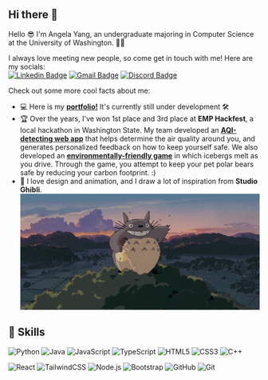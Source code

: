 ## Hi there 👋

Hello 😎 I'm Angela Yang, an undergraduate majoring in Computer Science at the University of Washington. 💛💜
<br>

I always love meeting new people, so come get in touch with me! Here are my socials:
  <br>
    [![Linkedin Badge](https://img.icons8.com/material-outlined/24/FFFFFF/linkedin--v1.png)](https://www.linkedin.com/in/anqelayang/)
    [![Gmail Badge](https://img.icons8.com/material-outlined/24/FFFFFF/new-post.png)](mailto:angelay2@uw.edu)
    [![Discord Badge](https://img.icons8.com/forma-bold/24/FFFFFF/discord-logo.png)](https://discord.gg/5B6nnrSk)
  <br>
  
Check out some more cool facts about me:
- 💻 Here is my <a href="angela-yang.github.io/portfolio">**portfolio!**</a> It's currently still under development 🛠️
- 🏆 Over the years, I've won 1st place and 3rd place at **EMP Hackfest**, a local hackathon in Washington State. My team developed an <a href="https://devpost.com/software/air-quality-health">**AQI-detecting web app**</a> that helps determine the air quality around you, and generates personalized feedback on how to keep yourself safe. We also developed an <a href="https://devpost.com/software/bear-go-brrr">**environmentally-friendly game**</a> in which icebergs melt as you drive. Through the game, you attempt to keep your pet polar bears safe by reducing your carbon footprint. :)
- 🌱 I love design and animation, and I draw a lot of inspiration from **Studio Ghibli**.
    <br><img width="500" height="232" alt="image" src="https://github.com/angela-yang/angela-yang/blob/main/totoro.gif" alt="Totoro GIF" /><br>

## 💪 Skills

![Python](https://img.shields.io/badge/-Python-000000?style=flat&logo=Python)
![Java](https://img.shields.io/badge/-Java-000000?style=flat&logo=Java)
![JavaScript](https://img.shields.io/badge/-JavaScript-000000?style=flat&logo=JavaScript)
![TypeScript](https://img.shields.io/badge/-TypeScript-000000?style=flat&logo=TypeScript)
![HTML5](https://img.shields.io/badge/-HTML5-000000?style=flat&logo=HTML5)
![CSS3](https://img.shields.io/badge/-CSS-000000?style=flat&logo=CSS)
![C++](https://img.shields.io/badge/-C++-000000?style=flat&logo=Cplusplus)

![React](https://img.shields.io/badge/-React-000000?style=flat&logo=react)
![TailwindCSS](https://img.shields.io/badge/-TailwindCSS-000000?style=flat&logo=TailwindCSS)
![Node.js](https://img.shields.io/badge/-Node.js-000000?style=flat&logo=node.js)
![Bootstrap](https://img.shields.io/badge/-Bootstrap-000000?style=flat&logo=bootstrap)
![GitHub](https://img.shields.io/badge/-GitHub-000000?style=flat&logo=github&logoColor=FFFFFF)
![Git](https://img.shields.io/badge/-Git-000000?style=flat&logo=git&logoColor=F05032)

<!--<p style="display:inline-block" align="center">
  <!-- Languages 
  <kbd>
    <kbd>Languages</kbd><br><br>
    <a href="https://isocpp.org" target="_blank"><img width="30px" src="https://cdn.jsdelivr.net/gh/devicons/devicon/icons/cplusplus/cplusplus-plain.svg" alt="C++" /></a>
    <a href="https://www.java.com" target="_blank"><img width="30px" src="https://cdn.jsdelivr.net/gh/devicons/devicon/icons/java/java-plain.svg" alt="Java" /></a>
    <a href="https://www.python.org" target="_blank"><img width="30px" src="https://cdn.jsdelivr.net/gh/devicons/devicon/icons/python/python-plain.svg" alt="Python" /></a>
    <a href="https://www.typescriptlang.org" target="_blank"><img width="30px" src="https://cdn.jsdelivr.net/gh/devicons/devicon/icons/typescript/typescript-plain.svg" alt="TypeScript" /></a>
    <a href="https://developer.mozilla.org/en-US/docs/Web/Guide/HTML/HTML5" target="_blank"><img width="30px" src="https://cdn.jsdelivr.net/gh/devicons/devicon/icons/html5/html5-original.svg" alt="HTML5" /></a>
    <a href="https://developer.mozilla.org/en-US/docs/Web/CSS" target="_blank"><img width="30px" src="https://cdn.jsdelivr.net/gh/devicons/devicon/icons/css3/css3-plain.svg" alt="CSS3" /></a>
  </kbd>

  <!-- Front‑end & Mobile 
  <kbd>
    <kbd>Front‑end & Mobile</kbd><br><br>
    <a href="https://tailwindcss.com" target="_blank"><img width="30px" src="https://cdn.jsdelivr.net/gh/devicons/devicon/icons/tailwindcss/tailwindcss-original.svg" alt="TailwindCSS" /></a>
    <a href="https://react.dev" target="_blank"><img width="30px" src="https://cdn.jsdelivr.net/gh/devicons/devicon/icons/react/react-original.svg" alt="React" /></a>
    <a href="https://getbootstrap.com" target="_blank"><img width="30px" src="https://cdn.jsdelivr.net/gh/devicons/devicon/icons/bootstrap/bootstrap-plain.svg" alt="Bootstrap" /></a>
  </kbd>
  
  <!-- DevOps & Infra 
  <kbd>
    <kbd>DevOps & Infra</kbd><br><br>
    <a href="https://github.com/features/actions" target="_blank"><img width="30px" src="https://cdn.jsdelivr.net/gh/devicons/devicon/icons/githubactions/githubactions-plain.svg" alt="GitHub Actions" /></a>
    <a href="https://git-scm.com" target="_blank"><img width="30px" src="https://cdn.jsdelivr.net/gh/devicons/devicon/icons/git/git-plain.svg" alt="Git" /></a>
    <a href="https://github.com" target="_blank"><img width="30px" src="https://cdn.jsdelivr.net/gh/devicons/devicon/icons/github/github-original.svg" alt="GitHub" /></a>
  </kbd>
</p>
<br>
-->


<!--
**angela-yang/angela-yang** is a ✨ _special_ ✨ repository because its `README.md` (this file) appears on your GitHub profile.

Here are some ideas to get you started:

- 🔭 I’m currently working on ...
- 🌱 I’m currently learning ...
- 👯 I’m looking to collaborate on ...
- 🤔 I’m looking for help with ...
- 💬 Ask me about ...
- 📫 How to reach me: ...
- 😄 Pronouns: ...
- ⚡ Fun fact: ...
-->
